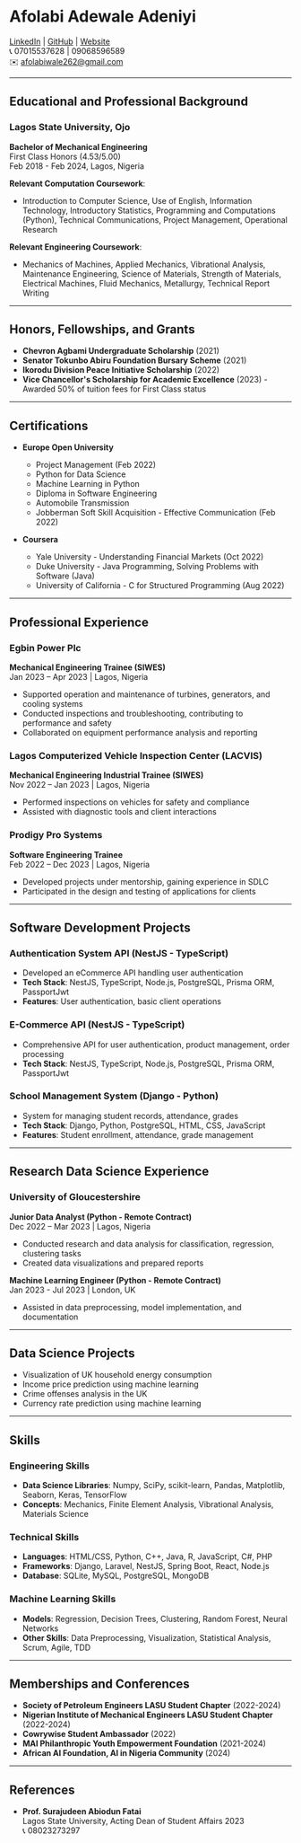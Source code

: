 # Afolabi Adewale Adeniyi

[LinkedIn](https://www.linkedin.com/in/adewale-afolabi-227b74242) | [GitHub](https://github.com/AdewaleData) | [Website](https://v0-personal-portfolio-page-two.vercel.app/)  
📞 07015537628 | 09068596589  
✉️ afolabiwale262@gmail.com  

---

## Educational and Professional Background

### Lagos State University, Ojo  
**Bachelor of Mechanical Engineering**  
First Class Honors (4.53/5.00)  
Feb 2018 - Feb 2024, Lagos, Nigeria

**Relevant Computation Coursework**:  
- Introduction to Computer Science, Use of English, Information Technology, Introductory Statistics, Programming and Computations (Python), Technical Communications, Project Management, Operational Research

**Relevant Engineering Coursework**:  
- Mechanics of Machines, Applied Mechanics, Vibrational Analysis, Maintenance Engineering, Science of Materials, Strength of Materials, Electrical Machines, Fluid Mechanics, Metallurgy, Technical Report Writing

---

## Honors, Fellowships, and Grants

- **Chevron Agbami Undergraduate Scholarship** (2021)
- **Senator Tokunbo Abiru Foundation Bursary Scheme** (2021)
- **Ikorodu Division Peace Initiative Scholarship** (2022)
- **Vice Chancellor's Scholarship for Academic Excellence** (2023) - Awarded 50% of tuition fees for First Class status

---

## Certifications

- **Europe Open University**  
  - Project Management (Feb 2022)
  - Python for Data Science  
  - Machine Learning in Python  
  - Diploma in Software Engineering  
  - Automobile Transmission  
  - Jobberman Soft Skill Acquisition - Effective Communication (Feb 2022)

- **Coursera**  
  - Yale University - Understanding Financial Markets (Oct 2022)  
  - Duke University - Java Programming, Solving Problems with Software (Java)  
  - University of California - C for Structured Programming (Aug 2022)

---

## Professional Experience

### Egbin Power Plc  
**Mechanical Engineering Trainee (SIWES)**  
Jan 2023 – Apr 2023 | Lagos, Nigeria

- Supported operation and maintenance of turbines, generators, and cooling systems
- Conducted inspections and troubleshooting, contributing to performance and safety
- Collaborated on equipment performance analysis and reporting

### Lagos Computerized Vehicle Inspection Center (LACVIS)  
**Mechanical Engineering Industrial Trainee (SIWES)**  
Nov 2022 – Jan 2023 | Lagos, Nigeria

- Performed inspections on vehicles for safety and compliance
- Assisted with diagnostic tools and client interactions

### Prodigy Pro Systems  
**Software Engineering Trainee**  
Feb 2022 – Dec 2023 | Lagos, Nigeria

- Developed projects under mentorship, gaining experience in SDLC
- Participated in the design and testing of applications for clients

---

## Software Development Projects

### Authentication System API (NestJS - TypeScript)  
- Developed an eCommerce API handling user authentication  
- **Tech Stack**: NestJS, TypeScript, Node.js, PostgreSQL, Prisma ORM, PassportJwt  
- **Features**: User authentication, basic client operations

### E-Commerce API (NestJS - TypeScript)  
- Comprehensive API for user authentication, product management, order processing  
- **Tech Stack**: NestJS, TypeScript, Node.js, PostgreSQL, Prisma ORM, PassportJwt

### School Management System (Django - Python)  
- System for managing student records, attendance, grades  
- **Tech Stack**: Django, Python, PostgreSQL, HTML, CSS, JavaScript  
- **Features**: Student enrollment, attendance, grade management

---

## Research Data Science Experience

### University of Gloucestershire  
**Junior Data Analyst (Python - Remote Contract)**  
Dec 2022 – Mar 2023 | Lagos, Nigeria

- Conducted research and data analysis for classification, regression, clustering tasks
- Created data visualizations and prepared reports

**Machine Learning Engineer (Python - Remote Contract)**  
Jan 2023 - Jul 2023 | London, UK

- Assisted in data preprocessing, model implementation, and documentation

---

## Data Science Projects

- Visualization of UK household energy consumption
- Income price prediction using machine learning
- Crime offenses analysis in the UK
- Currency rate prediction using machine learning

---

## Skills

### Engineering Skills
- **Data Science Libraries**: Numpy, SciPy, scikit-learn, Pandas, Matplotlib, Seaborn, Keras, TensorFlow
- **Concepts**: Mechanics, Finite Element Analysis, Vibrational Analysis, Materials Science

### Technical Skills
- **Languages**: HTML/CSS, Python, C++, Java, R, JavaScript, C#, PHP
- **Frameworks**: Django, Laravel, NestJS, Spring Boot, React, Node.js
- **Database**: SQLite, MySQL, PostgreSQL, MongoDB

### Machine Learning Skills
- **Models**: Regression, Decision Trees, Clustering, Random Forest, Neural Networks
- **Other Skills**: Data Preprocessing, Visualization, Statistical Analysis, Scrum, Agile, TDD

---

## Memberships and Conferences

- **Society of Petroleum Engineers LASU Student Chapter** (2022-2024)
- **Nigerian Institute of Mechanical Engineers LASU Student Chapter** (2022-2024)
- **Cowrywise Student Ambassador** (2022)
- **MAI Philanthropic Youth Empowerment Foundation** (2021-2024)
- **African AI Foundation, AI in Nigeria Community** (2024)

---

## References

- **Prof. Surajudeen Abiodun Fatai**  
  Lagos State University, Acting Dean of Student Affairs 2023  
  📞 08023273297

